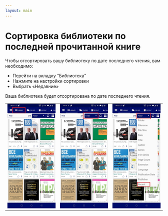 ```yaml
---
layout: main
---
```


# Сортировка библиотеки по последней прочитанной книге


Чтобы отсортировать вашу библиотеку по дате последнего чтения, вам необходимо:

* Перейти на вкладку &quot;Библиотека&quot;
* Нажмите на настройки сортировки
* Выбрать «Недавние»

Ваша библиотека будет отсортирована по дате последнего чтения.

||||
|-|-|-|
|![](1.jpg)|![](2.jpg)|![](3.jpg)|
